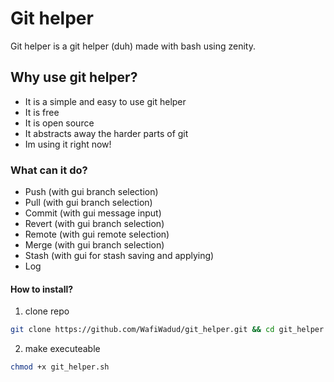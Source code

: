 # Git helper
Git helper is a git helper (duh) made with bash using zenity.

## Why use git helper?

- It is a simple and easy to use git helper
- It is free
- It is open source
- It abstracts away the harder parts of git
- Im using it right now!

### What can it do?

- Push (with gui branch selection)
- Pull (with gui branch selection)
- Commit (with gui message input)
- Revert (with gui branch selection)
- Remote (with gui remote selection)
- Merge (with gui branch selection)
- Stash (with gui for stash saving and applying)
- Log

#### How to install?
1. clone repo
```bash
git clone https://github.com/WafiWadud/git_helper.git && cd git_helper
```
2. make executeable
```bash
chmod +x git_helper.sh
```
